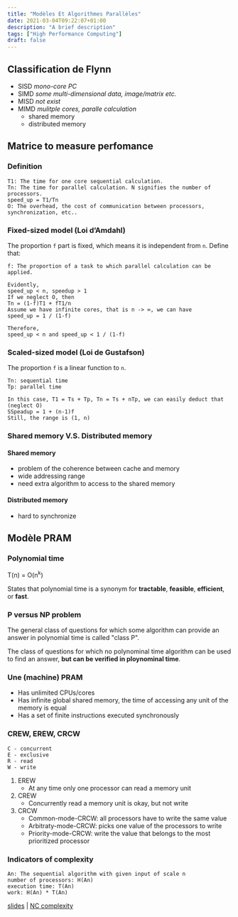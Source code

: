 ```yaml
---
title: "Modèles Et Algorithmes Parallèles"
date: 2021-03-04T09:22:07+01:00
description: "A brief description"
tags: ["High Performance Computing"]
draft: false
---
```

## Classification de Flynn
- SISD *mono-core PC*
- SIMD *some multi-dimensional data, image/matrix etc.*
- MISD *not exist*
- MIMD *mulitple cores, paralle calculation*
    - shared memory
    - distributed memory

## Matrice to measure perfomance

### Definition
```
T1: The time for one core sequential calculation.
Tn: The time for parallel calculation. N signifies the number of processors.
speed_up = T1/Tn
O: The overhead, the cost of communication between processors, synchronization, etc..
```
### Fixed-sized model (Loi d’Amdahl)
The proportion `f` part is fixed, which means it is independent from `n`.
Define that:
```
f: The proportion of a task to which parallel calculation can be applied.
```
```
Evidently,
speed_up < n, speedup > 1
If we neglect O, then
Tn = (1-f)T1 + fT1/n
Assume we have infinite cores, that is n -> ∞, we can have
speed_up = 1 / (1-f)

Therefore,
speed_up < n and speed_up < 1 / (1-f)
```

### Scaled-sized model (Loi de Gustafson)
The proportion `f` is a linear function to `n`.
```
Tn: sequential time
Tp: parallel time
```
```
In this case, T1 = Ts + Tp, Tn = Ts + nTp, we can easily deduct that (neglect O)
SSpeadup = 1 + (n-1)f
Still, the range is (1, n)
```

### Shared memory V.S. Distributed memory
#### Shared memory
- problem of the coherence between cache and memory
- wide addressing range
- need extra algorithm to access to the shared memory

#### Distributed memory
- hard to synchronize

## Modèle PRAM

### Polynomial time
T(n) = O(n<sup>k</sup>)

States that polynomial time is a synonym for **tractable**, **feasible**, **efficient**, or **fast**.

### P versus NP problem
The general class of questions for which some algorithm can provide an answer in polynomial time is called "class P".

The class of questions for which no polynominal time algorithm can be used to find an answer, **but can be verified in ploynominal time**.

### Une (machine) PRAM
- Has unlimited CPUs/cores
- Has infinite global shared memory, the time of accessing any unit of the memory is equal
- Has a set of finite instructions executed synchronously

### CREW, EREW, CRCW
```
C - concurrent
E - exclusive
R - read
W - write
```

1. EREW
   - At any time only one processor can read a memory unit
2. CREW
   - Concurrently read a memory unit is okay, but not write
3. CRCW
   - Common-mode-CRCW: all processors have to write the same value
   - Arbitraty-mode-CRCW: picks one value of the processors to write
   - Priority-mode-CRCW: write the value that belongs to the most prioritized processor

### Indicators of complexity
```
An: The sequential algorithm with given input of scale n
number of processors: H(An)
execution time: T(An)
work: H(An) * T(An)
```

[slides](https://ecampus.emse.fr/pluginfile.php/9175/mod_resource/content/0/cours_modeles.pdf) | 
[NC complexity](https://en.wikipedia.org/wiki/NC_%28complexity%29)
